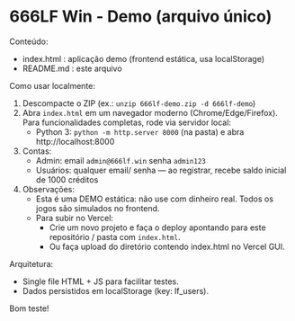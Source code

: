666LF Win - Demo (arquivo único)
================================

Conteúdo:
- index.html : aplicação demo (frontend estática, usa localStorage)
- README.md : este arquivo

Como usar localmente:
1. Descompacte o ZIP (ex.: `unzip 666lf-demo.zip -d 666lf-demo`)
2. Abra `index.html` em um navegador moderno (Chrome/Edge/Firefox). Para funcionalidades completas, rode via servidor local:
   - Python 3: `python -m http.server 8000` (na pasta) e abra http://localhost:8000
3. Contas:
   - Admin: email `admin@666lf.win` senha `admin123`
   - Usuários: qualquer email/ senha — ao registrar, recebe saldo inicial de 1000 créditos
4. Observações:
   - Esta é uma DEMO estática: não use com dinheiro real. Todos os jogos são simulados no frontend.
   - Para subir no Vercel:
     - Crie um novo projeto e faça o deploy apontando para este repositório / pasta com `index.html`.
     - Ou faça upload do diretório contendo index.html no Vercel GUI.

Arquitetura:
- Single file HTML + JS para facilitar testes.
- Dados persistidos em localStorage (key: lf_users).

Bom teste!
